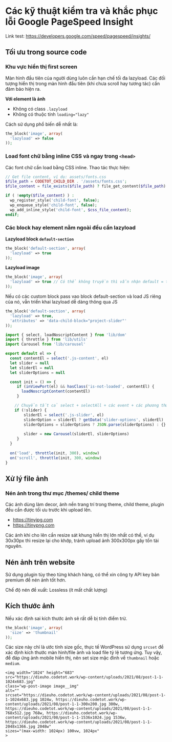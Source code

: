 # Các kỹ thuật kiểm tra và khắc phục lỗi Google PageSpeed Insight

Link test: https://developers.google.com/speed/pagespeed/insights/

## Tối ưu trong source code

### Khu vực hiển thị first screen

Màn hình đầu tiên của người dùng luôn cần hạn chế tối đa lazyload. Các đối tượng hiển thị trong màn hình đầu tiên (khi chưa scroll hay tương tác) cần đảm bảo hiện ra.

**Với element là ảnh**
- Không có class `.lazyload`
- Không có thuộc tính `loading="lazy"`

Cách sử dụng phổ biến dễ nhất là:

```php
the_block('image', array(
  'lazyload' => false
));
```

### Load font chữ bằng inline CSS và ngay trong `<head>`

Các font chữ cần load bằng CSS inline. Thao tác thực hiện:

```php
// Get file content, ví dụ: assets/fonts.css
$file_path = CODETOT_CHILD_DIR . '/assets/fonts.css';
$file_content = file_exists($file_path) ? file_get_content($file_path) : '';

if ( !empty($file_content) ) :
  wp_register_style('child-font', false);
  wp_enqueue_style('child-font', false);
  wp_add_inline_style('child-font', $css_file_content);
endif;
```

### Các block hay element nằm ngoài đều cần lazyload

**Lazyload block `default-section`**

```php
the_block('default-section', array(
  'lazyload' => true
));
```

**Lazyload image**

```php
the_block('image', array(
  'lazyload' => true // Có thể không truyền thì vẫn nhận default = true rồi
));
```

Nếu có các custom block pass vao block default-section và load JS riêng của nó, vẫn triển khai lazyload dễ dàng thông qua JS

```php
the_block('default-section', array(
  'lazyload' => true,
  'attributes' => 'data-child-block="project-slider"'
));
```

```js
import { select, loadNoscriptContent } from 'lib/dom'
import { throttle } from 'lib/utils'
import Carousel from 'lib/carousel'

export default el => {
  const contentEl = select('.js-content', el)
  let slider = null
  let sliderEl = null
  let sliderOptions = null

  const init = () => {
     if (inViewPort(el) && hasClass('is-not-loaded', contentEl) {
       loadNoscriptContent(contentEl)
     }

    // Chuyển tất cả select + selectAll + các event + các phương thức cần cho vào đây
    if (!slider) {
        sliderEl = select('.js-slider', el)
        sliderOption = sliderEl ? getData('slider-options', sliderEl) : null
        sliderOptions = sliderOptions ? JSON.parse(sliderOptions) : {}
        
        slider = new Carousel(sliderEl, sliderOptions)
     }
  }
  
  on('load', throttle(init, 300), window)
  on('scroll', throttle(init, 300, window)
}
```

## Xử lý file ảnh

### Nén ảnh trong thư mục /themes/ child theme

Các ảnh dùng làm decor, ảnh nền trang trí trong theme, child theme, plugin đều cần được tối ưu trước khi upload lên.

- https://tinyjpg.com
- https://tinypng.com

Các ảnh khi cho lên cần resize sát khung hiển thị lớn nhất có thể, ví dụ 30x30px thì resize lại cho khớp, tránh upload ảnh 300x300px gây tốn tài nguyên.

## Nén ảnh trên website

Sử dụng plugin tùy theo từng khách hàng, có thể xin công ty API key bản premium để nén ảnh tốt hơn.

Chế độ nén đề xuất: Lossless (ít mất chất lượng)

## Kích thước ảnh

Nếu xác định sai kích thước ảnh sẽ rất dễ bị tính điểm trừ.

```php
the_block('image', array(
  'size' => 'thumbnail'
));
```

Các size này chỉ là ước tính size gốc, thực tế WordPress sử dụng `srcset` để xác định kích thước màn hình/file ảnh và load file tỷ lệ tương ứng. Tuy vậy, để đáp ứng ảnh mobile hiển thị, nên set size mặc đinh về `thumbnail` hoặc `medium`.

```
<img width="1024" height="683" 
src="https://dieuho.codetot.work/wp-content/uploads/2021/08/post-1-1-1024x683.jpg" 
class="wp-post-image image__img" 
alt="" 
srcset="https://dieuho.codetot.work/wp-content/uploads/2021/08/post-1-1-1024x683.jpg 1024w, https://dieuho.codetot.work/wp-content/uploads/2021/08/post-1-1-300x200.jpg 300w, https://dieuho.codetot.work/wp-content/uploads/2021/08/post-1-1-768x512.jpg 768w, https://dieuho.codetot.work/wp-content/uploads/2021/08/post-1-1-1536x1024.jpg 1536w, https://dieuho.codetot.work/wp-content/uploads/2021/08/post-1-1-2048x1366.jpg 2048w" 
sizes="(max-width: 1024px) 100vw, 1024px"
>
```
